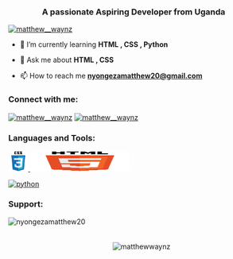 <h3 align="center">A passionate Aspiring Developer from Uganda </h3>

<p align="left"> <a href="https://twitter.com/matthew__waynz" target="blank"><img src="https://img.shields.io/twitter/follow/matthew__waynz?logo=twitter&style=for-the-badge" alt="matthew__waynz" /></a> </p>

- 🌱 I’m currently learning **HTML , CSS , Python**

- 💬 Ask me about **HTML , CSS**

- 📫 How to reach me **nyongezamatthew20@gmail.com**

<h3 align="left">Connect with me:</h3>
<p align="left">
<a href="https://twitter.com/matthew__waynz" target="blank"><img align="center" src="https://raw.githubusercontent.com/rahuldkjain/github-profile-readme-generator/master/src/images/icons/Social/twitter.svg" alt="matthew__waynz" height="30" width="40" /></a>
<a href="https://instagram.com/matthew__waynz" target="blank"><img align="center" src="https://raw.githubusercontent.com/rahuldkjain/github-profile-readme-generator/master/src/images/icons/Social/instagram.svg" alt="matthew__waynz" height="30" width="40" /></a>
</p>

<h3 align="left">Languages and Tools:</h3>
<p align="left"> <a href="https://www.w3schools.com/css/" target="_blank" rel="noreferrer"> <img src="https://raw.githubusercontent.com/devicons/devicon/master/icons/css3/css3-original-wordmark.svg" alt="css3" width="40" height="40"/> </a> <a href="https://www.w3.org/html/" target="_blank" rel="noreferrer"> <img src="https://raw.githubusercontent.com/devicons/devicon/master/icons/html5/html5-original-wordmark.svg" alt="html5" width="200" height="40"/> </a>




  <a href="https://www.w3schools.com/python/" target="_blank" rel="noreferrer"><img src="https://seeklogo.com/images/P/python-logo-A32636CAA3-seeklogo.com.png" alt="python" width="40" height="40"/>  </a>
</p>

<h3 align="left">Support:</h3>
<p><a href="https://ko-fi.com/nyongezamatthew20"> <img align="left" src="https://cdn.ko-fi.com/cdn/kofi3.png?v=3" height="50" width="210" alt="nyongezamatthew20" /></a></p><br><br>

<p><img align="center" src="https://github-readme-stats.vercel.app/api/top-langs?username=matthewwaynz&show_icons=true&locale=en&layout=compact" alt="matthewwaynz" /></p>

